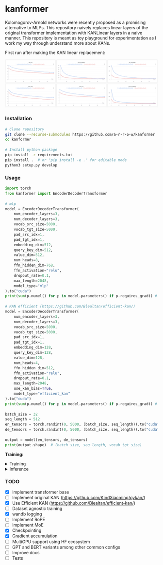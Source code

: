 # kanformer

Kolomogorov-Arnold networks were recently proposed as a promising alternative to MLPs. This repository naively replaces linear layers of the original transformer implementation with KANLinear layers in a naive manner. This repository is meant as toy playground for experimentation as I work my way through understand more about KANs.

First run after making the KAN linear replacement:

![initial.png](./assets/initial.png)

### Installation

```bash
# Clone repository
git clone --recurse-submodules https://github.com/a-r-r-o-w/kanformer
cd kanformer

# Install python package
pip install -r requirements.txt
pip install .  # or "pip install -e ." for editable mode
python3 setup.py develop
```

### Usage

```py
import torch
from kanformer import EncoderDecoderTransformer

# mlp
model = EncoderDecoderTransformer(
    num_encoder_layers=3,
    num_decoder_layers=3,
    vocab_src_size=5000,
    vocab_tgt_size=5000,
    pad_src_idx=1,
    pad_tgt_idx=1,
    embedding_dim=512,
    query_key_dim=512,
    value_dim=512,
    num_heads=8,
    ffn_hidden_dim=768,
    ffn_activation="relu",
    dropout_rate=0.1,
    max_length=2048,
    model_type="mlp"
).to("cuda")
print(sum(p.numel() for p in model.parameters() if p.requires_grad)) # 21858816

# KAN efficient (https://github.com/Blealtan/efficient-kan/)
model = EncoderDecoderTransformer(
    num_encoder_layers=3,
    num_decoder_layers=3,
    vocab_src_size=5000,
    vocab_tgt_size=5000,
    pad_src_idx=1,
    pad_tgt_idx=1,
    embedding_dim=128,
    query_key_dim=128,
    value_dim=128,
    num_heads=4,
    ffn_hidden_dim=512,
    ffn_activation="relu",
    dropout_rate=0.1,
    max_length=2048,
    use_kan_bias=True,
    model_type="efficient_kan"
).to("cuda")
print(sum(p.numel() for p in model.parameters() if p.requires_grad)) # 21446400

batch_size = 32
seq_length = 512
en_tensors = torch.randint(0, 5000, (batch_size, seq_length)).to("cuda")
de_tensors = torch.randint(0, 5000, (batch_size, seq_length)).to("cuda")

output = model(en_tensors, de_tensors)
print(output.shape)  # (batch_size, seq_length, vocab_tgt_size)
```

**Training:** 

<details>
<summary> Training </summary>

Currently, there are various limitations with the codebase that will be improved soon. For experimentation, Multi30k has been hardcoded. TODO: remove

```bash
python3 main.py train \
  --num_encoder_layers=3 \
  --num_decoder_layers=3 \
  --vocab_src_size=5000 \
  --vocab_tgt_size=5000 \
  --pad_src_idx=-1 \
  --pad_tgt_idx=-1 \
  --embedding_dim=512 \
  --query_key_dim=512 \
  --value_dim=512 \
  --num_heads=8 \
  --ffn_hidden_dim=768 \
  --ffn_activation="relu" \
  --use_kan_bias \
  --use_ffn_bias_1 \
  --use_ffn_bias_2 \
  --dropout_rate=0.1 \
  --max_length=32 \
  --weight_initialization_method="kaiming_uniform" \
  --learning_rate=1e-4 \
  --weight_decay=0.0001 \
  --batch_size=32 \
  --dataset_name="multi30k" \
  --epochs=20 \
  --seed=42 \
  --validation_epochs=1 \
  --checkpoint_path="checkpoints" \
  --experiment_name="en_de_translation_mlp_relu" \
  --checkpoint_steps=5000 \
  --gradient_accumulation_steps=1 \
  --model_type="mlp" \
  --track_wandb
```
</details>

<details>
<summary> Inference </summary>

```bash
python3 main.py inference \
  --checkpoint_path="checkpoints" \
  --experiment_name="en_de_translation_mlp_relu" \
  --input="A man in shorts and a Hawaiian shirt leans over the rail of a pilot boat, with fog and mountains in the background." \
  --top_p=0.7 \
  --temperature=1 \
  --sample \
  --max_length=100

# Output:
Input: A man in shorts and a Hawaiian shirt leans over the rail of a pilot boat, with fog and mountains in the background.
Output: <sos> ein mann in shorts und mit sonnenbrille lehnt sich über ein geländer des pp des grill s und einem motor blick über das blaues see . <eos>
Generated token indices: [0, 73, 93, 71, 731, 87, 90, 735, 995, 147, 207, 73, 1120, 326, 171, 326, 1387, 49, 87, 83, 557, 413, 207, 226, 1564, 1010, 14, 1]
```
</details>

### TODO

- [x] Implement transformer base
- [ ] Implement original KAN (https://github.com/KindXiaoming/pykan/)
- [x] Use Efficient KAN (https://github.com/Blealtan/efficient-kan/)
- [ ] Dataset agnostic training
- [x] wandb logging
- [ ] Implement RoPE
- [ ] Implement MoE
- [x] Checkpointing
- [x] Gradient accumulation
- [ ] MultiGPU support using HF ecosystem
- [ ] GPT and BERT variants among other common configs
- [ ] Improve docs
- [ ] Tests
